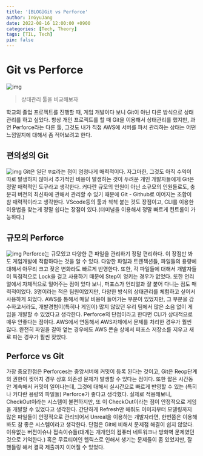 ```yaml
---
title: '[BLOG]Git vs Perforce'
author: InGyuJang
date: 2022-08-16 12:00:00 +0900
categories: [Tech, Theory]
tags: [TIL, Tech]
pin: false
---
```


# Git vs Perforce
![img](https://media.giphy.com/media/BDUlTr7FR9wWJtoor4/giphy.gif)
> 상태관리 툴을 비교해보자

학교의 졸업 프로젝트를 진행할 때, 게임 개발이다 보니 Git이 아닌 다른 방식으로 상태관리를 하고 싶었다.
항상 개인 프로젝트를 할 때 Git을 이용해서 상태관리를 했지만, 과연 Perforce라는 다른 툴, 그것도 내가 직접 AWS에 서버를 파서 관리하는 상태는 어떤 느낌일지에 대해서 좀 적어보려고 한다.

## 편의성의 Git

![img](https://upload.wikimedia.org/wikipedia/commons/thumb/e/e0/Git-logo.svg/2560px-Git-logo.svg.png)
Git은 일단 `무료`라는 점이 엄청나게 매력적이다. 자그마한, 그것도 아직 수익이 따로 발생하지 않아서 추가적인 비용이 발생하는 것이 두려운 개인 개발자들에게 Git은 정말 매력적인 도구라고 생각한다. 커다란 규모의 인원이 아닌 소규모의 인원들로도, 충분히 버전의 최신화에 관해서 관리할 수 있기 때문에 Git - Github로 이어지는 조합이 참 매력적이라고 생각한다.
VScode등의 툴과 척척 붙는 것도 장점이고, CLI를 이용한 이용법을 찾는게 정말 쉽다는 장점이 있다.(터미널을 이용해서 정말 빠르게 컨트롤이 가능하다.)

## 규모의 Perforce
![img](https://www.perforce.com/sites/default/files/styles/social_preview_image/public/image/2021-03/image-blog-what-is-perforce.jpg?itok=oA5lThve)
Perforce는 규모있고 다양한 큰 파일을 관리하기 정말 편리하다. 이 장점만 봐도 게임개발에 적합하다는 것을 알 수 있다. 다양한 파일과 트렌젝션들, 파일들의 용량에 대해서 아무리 크고 잦은 변화라도 빠르게 반영한다. 또한, 각 파일들에 대해서 개발자들이 독점적으로 Lock을 걸고 사용하기 때문에 Step이 엉키는 경우가 없었다.
또한 언리얼에서 자체적으로 밀어주는 점이 있다 보니, 퍼포스가 언리얼과 잘 붙어 다니는 점도 매력적이었다. 3명이라는 적은 팀원이었지만, 다양한 방식의 상태관리를 체험하고 싶어서 사용하게 되었다. AWS를 통해서 매달 비용이 들어가는 부분이 있었지만, 그 부분을 감수하고서라도, 개발경험이(특히나 게임이) 많지 않았던 우리 팀에서 많은 소음 없이 게임을 개발할 수 있었다고 생각한다.
Perforce의  단점이라고 한다면 CLI가 상대적으로 매우 안좋다는 점이다. AWS에서 연동해서 AWS자체에서 문제를 처리한 경우가 훨씬 많다. 완전히 파일을 갈아 엎는 경우에도 AWS 콘솔 상에서 퍼포스 저장소를 지우고 새로 파는 경우가 훨씬 잦았다.

## Perforce vs Git
가장 중요한점은 Perforces는 중앙서버에 커밋이 등록 된다는 것이고, Git은 Reop단계의 권한이 찢어지 경우 상호 의존성 문제가 발생할 수 있다는 점이다. 또한 짧은 시간동안 계속해서 커밋이 일어나는데, 그것에 대해서 실시간으로 빠르게 반영할 수 있는 (특히나 커다란 용량의 파일들) Perforce가 좋다고 생각했다. 
실제로 적용해보니, CheckOut이라는 시스템이 불편하지만, 또 이 CheckOut이라는 점이 안정적으로 게임을 개발할 수 있었다고 생각한다.
간단하게 Refresh만 해줘도 이미지부터 모델링까지 많은 파일들이 안정적으로 관리되어서 Unreal을 이용하는 개발자라면, 한번쯤은 이용해봐도 참 좋은 시스템이라고 생각한다.
단점은 Git에 비해서 문제점 해결이 쉽지 않았다. 이유없는 버전이슈나 접속이슈들(대게는 개개인의 컴퓨터 네트워크나 방화벽 문제였던 것으로 기억한다.) 혹은 무료티어인 헬릭스로 인해서 생기는 문제들이 좀 있었지만, 잘 핸들링 해서 결국 제출까지 이어질 수 있었다.

